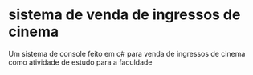 # sistema de venda de ingressos de cinema
 Um sistema de console feito em c# para venda de ingressos de cinema como atividade de estudo para a faculdade
